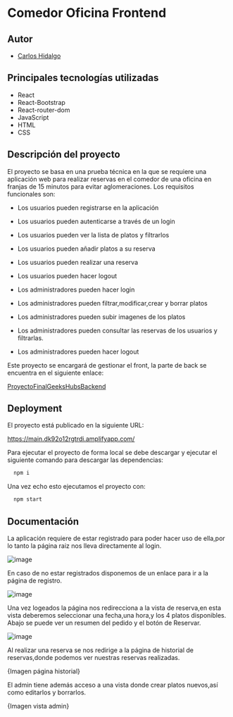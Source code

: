 # Comedor Oficina Frontend

## Autor

- [Carlos Hidalgo](https://github.com/carlosHidalgo95)

## Principales tecnologías utilizadas

- React
- React-Bootstrap
- React-router-dom
- JavaScript
- HTML
- CSS

## Descripción del proyecto

El proyecto se basa en una prueba técnica en la que se requiere una aplicación web para realizar
reservas en el comedor de una oficina en franjas de 15 minutos para evitar aglomeraciones.
Los requisitos funcionales son:

- Los usuarios pueden registrarse en la aplicación

- Los usuarios pueden autenticarse a través de un login

- Los usuarios pueden ver la lista de platos y filtrarlos

- Los usuarios pueden añadir platos a su reserva

- Los usuarios pueden realizar una reserva

- Los usuarios pueden hacer logout

- Los administradores pueden hacer login

- Los administradores pueden filtrar,modificar,crear y borrar platos

- Los administradores pueden subir imagenes de los platos

- Los administradores pueden consultar las reservas de los usuarios y filtrarlas.

- Los administradores pueden hacer logout

Este proyecto se encargará de gestionar el front, la parte de back se encuentra en el siguiente enlace:

[ProyectoFinalGeeksHubsBackend](https://github.com/carlosHidalgo95/ProyectoFinalGeeksHubsBackend)

## Deployment

El proyecto está publicado en la siguiente URL:

https://main.dk92o12rgtrdi.amplifyapp.com/

Para ejecutar el proyecto de forma local se debe descargar y ejecutar el siguiente comando para descargar las dependencias:

```bash
  npm i
```
Una vez echo esto ejecutamos el proyecto con:

```bash
  npm start
```

## Documentación

La aplicación requiere de estar registrado para poder hacer uso de ella,por lo tanto la página raiz nos lleva directamente al login.

![image](https://user-images.githubusercontent.com/50781684/212573711-e901692b-701f-4f30-ba4b-24a0e4d00df5.png)


En caso de no estar registrados disponemos de un enlace para ir a la página de registro.

![image](https://user-images.githubusercontent.com/50781684/212574186-65fc6ba2-7e79-4c73-813e-aa1fe2bf4fa5.png)

Una vez logeados la página nos redirecciona a la vista de reserva,en esta vista deberemos seleccionar una fecha,una hora,y los 4 platos disponibles. Abajo se puede ver un resumen del pedido y el botón de Reservar.

![image](https://user-images.githubusercontent.com/50781684/212574232-3dc3dc7f-f7ad-4de6-88af-dc63faa60aa1.png)

Al realizar una reserva se nos redirige a la página de historial de reservas,donde podemos ver nuestras reservas realizadas.

{Imagen página historial}

El admin tiene además acceso a una vista donde crear platos nuevos,así como editarlos y borrarlos.

{Imagen vista admin}
